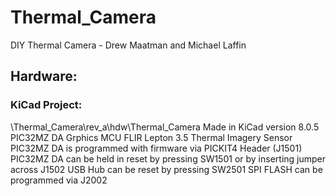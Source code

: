 # Thermal_Camera
DIY Thermal Camera - Drew Maatman and Michael Laffin

## Hardware:
### KiCad Project:
\Thermal_Camera\rev_a\hdw\Thermal_Camera
Made in KiCad version 8.0.5
PIC32MZ DA Grphics MCU
FLIR Lepton 3.5 Thermal Imagery Sensor
PIC32MZ DA is programmed with firmware via PICKIT4 Header (J1501)
PIC32MZ DA can be held in reset by pressing SW1501 or by inserting jumper across J1502
USB Hub can be reset by pressing SW2501
SPI FLASH can be programmed via J2002